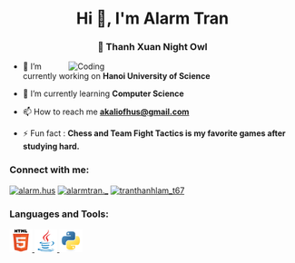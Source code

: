 <h1 align="center">Hi 👋, I'm Alarm Tran</h1>
<h3 align="center">🦉 Thanh Xuan Night Owl</h3>
<a href="https://www.facebook.com/Alarm.HUS" target="_blank"> <img align="right" alt="Coding" width=400  src="https://media2.giphy.com/media/v1.Y2lkPTc5MGI3NjExeDVnNHZ3ZnYwdGdwNHpqMHBib21qdjNyZGVjYm9vNHJhZ2tndHRwbCZlcD12MV9pbnRlcm5hbF9naWZfYnlfaWQmY3Q9Zw/Dh5q0sShxgp13DwrvG/giphy.gif"></a> 

- 🔭 I’m currently working on **Hanoi University of Science**

- 🌱 I’m currently learning **Computer Science**

- 📫 How to reach me **akaliofhus@gmail.com**

- ⚡ Fun fact :  **Chess and Team Fight Tactics is my favorite games after studying hard.**

<h3 align="left">Connect with me:</h3>
<p align="left">
<a href="https://fb.com/alarm.hus" target="blank"><img align="center" src="https://raw.githubusercontent.com/rahuldkjain/github-profile-readme-generator/master/src/images/icons/Social/facebook.svg" alt="alarm.hus" height="30" width="40" /></a>
<a href="https://instagram.com/alarmtran._" target="blank"><img align="center" src="https://raw.githubusercontent.com/rahuldkjain/github-profile-readme-generator/master/src/images/icons/Social/instagram.svg" alt="alarmtran._" height="30" width="40" /></a>
<a href="https://www.leetcode.com/tranthanhlam_t67" target="blank"><img align="center" src="https://raw.githubusercontent.com/rahuldkjain/github-profile-readme-generator/master/src/images/icons/Social/leet-code.svg" alt="tranthanhlam_t67" height="30" width="40" /></a>
</p>

<h3 align="left">Languages and Tools:</h3>
<p align="left"> <a href="https://www.w3.org/html/" target="_blank" rel="noreferrer"> <img src="https://raw.githubusercontent.com/devicons/devicon/master/icons/html5/html5-original-wordmark.svg" alt="html5" width="40" height="40"/> </a> <a href="https://www.java.com" target="_blank" rel="noreferrer"> <img src="https://raw.githubusercontent.com/devicons/devicon/master/icons/java/java-original.svg" alt="java" width="40" height="40"/> </a> <a href="https://www.python.org" target="_blank" rel="noreferrer"> <img src="https://raw.githubusercontent.com/devicons/devicon/master/icons/python/python-original.svg" alt="python" width="40" height="40"/> </a> </p>


